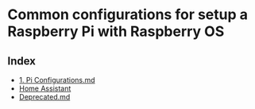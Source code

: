 # Common configurations for setup a Raspberry Pi with Raspberry OS

## Index
- [1. Pi Configurations.md](https://gist.github.com/vincios/b2995fd40194b64ed8bc6aa850c5b3fb#file-pi-configurations-1-general-setup-md)
- [Home Assistant](https://gist.github.com/vincios/b2995fd40194b64ed8bc6aa850c5b3fb#file-pi-configurations-2-home-assistant-md)
- [Deprecated.md](https://gist.github.com/vincios/b2995fd40194b64ed8bc6aa850c5b3fb#file-99-deprecated-md)